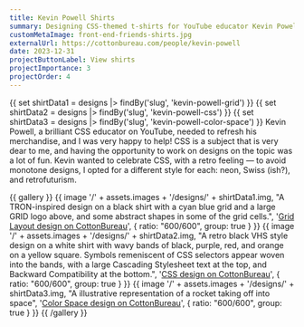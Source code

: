 ```yaml
---
title: Kevin Powell Shirts
summary: Designing CSS-themed t-shirts for YouTube educator Kevin Powell
customMetaImage: front-end-friends-shirts.jpg
externalUrl: https://cottonbureau.com/people/kevin-powell
date: 2023-12-31
projectButtonLabel: View shirts
projectImportance: 3
projectOrder: 4
---
```


{{ set shirtData1 = designs |> findBy('slug', 'kevin-powell-grid') }}
{{ set shirtData2 = designs |> findBy('slug', 'kevin-powell-css') }}
{{ set shirtData3 = designs |> findBy('slug', 'kevin-powell-color-space') }}
Kevin Powell, a brilliant CSS educator on YouTube, needed to refresh his merchandise, and I was very happy to help! CSS is a subject that is very dear to me, and having the opportunity to work on designs on the topic was a lot of fun. Kevin wanted to celebrate CSS, with a retro feeling — to avoid monotone designs, I opted for a different style for each: neon, Swiss (ish?), and retrofuturism.

{{ gallery }}
{{ image '/' + assets.images + '/designs/' + shirtData1.img, "A TRON-inspired design on a black shirt with a cyan blue grid and a large GRID logo above, and some abstract shapes in some of the grid cells.", '<a href="'+shirtData1.links.CottonBureau+'">Grid Layout design on CottonBureau</a>', { ratio: "600/600", group: true } }}
{{ image '/' + assets.images + '/designs/' + shirtData2.img, "A retro black VHS style design on a white shirt with wavy bands of black, purple, red, and orange on a yellow square. Symbols remeniscent of CSS selectors appear woven into the bands, with a large Cascading Stylesheet text at the top, and Backward Compatibility at the bottom.", '<a href="'+shirtData2.links.CottonBureau+'">CSS design on CottonBureau</a>', { ratio: "600/600", group: true } }}
{{ image '/' + assets.images + '/designs/' + shirtData3.img, "A illustrative representation of a rocket taking off into space", '<a href="'+shirtData3.links.CottonBureau+'">Color Space design on CottonBureau</a>', { ratio: "600/600", group: true } }}
{{ /gallery }}
